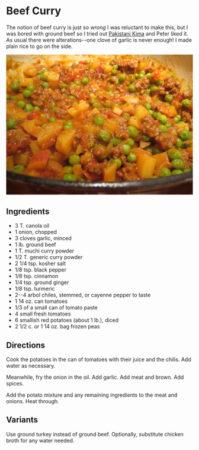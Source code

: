 # Beef Curry

The notion of beef curry is just so *wrong* I was reluctant to make this, but I was bored with ground beef so I tried out [Pakistani Kima](http://wholenewmom.com/recipes/ground-hamburger-ground-recipes-recipes-for-indian/) and Peter liked it.  As usual there were alterations--one clove of garlic is never enough!  I made plain rice to go on the side.

![beef curry](../images/beef_curry.png)


## Ingredients

* 3 T. canola oil
* 1 onion, chopped
* 3 cloves garlic, minced
* 1 lb. ground beef
* 1 T. muchi curry powder
* 1/2 T. generic curry powder
* 2 1/4 tsp. kosher salt
* 1/8 tsp. black pepper
* 1/8 tsp. cinnamon
* 1/4 tsp. ground ginger
* 1/8 tsp. turmeric
* 2--4 arbol chiles, stemmed, or cayenne pepper to taste
* 1 14 oz. can tomatoes
* 1/3 of a small can of tomato paste
* 4 small fresh tomatoes
* 6 smallish red potatoes (about 1 lb.), diced
* 2 1/2 c. or 1 14 oz. bag frozen peas


## Directions

Cook the potatoes in the can of tomatoes with their juice and the chilis.  Add water as necessary.

Meanwhile, fry the onion in the oil.  Add garlic.  Add meat and brown.  Add spices.

Add the potato mixture and any remaining ingredients to the meat and onions.  Heat through.

## Variants

Use ground turkey instead of ground beef.  Optionally,  substitute chicken broth for any water needed.
